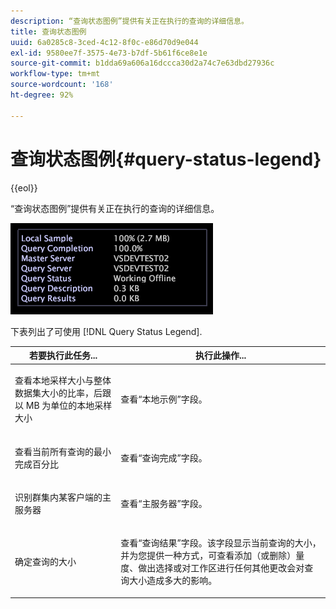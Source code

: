 ```yaml
---
description: “查询状态图例”提供有关正在执行的查询的详细信息。
title: 查询状态图例
uuid: 6a0285c8-3ced-4c12-8f0c-e86d70d9e044
exl-id: 9580ee7f-3575-4e73-b7df-5b61f6ce8e1e
source-git-commit: b1dda69a606a16dccca30d2a74c7e63dbd27936c
workflow-type: tm+mt
source-wordcount: '168'
ht-degree: 92%

---
```


# 查询状态图例{#query-status-legend}

{{eol}}

“查询状态图例”提供有关正在执行的查询的详细信息。

![](assets/vis_StatusLegend.png)

下表列出了可使用 [!DNL Query Status Legend].

<table id="table_BD9330D4B3014A84B24EF0E71872F627"> 
 <thead> 
  <tr> 
   <th colname="col1" class="entry"> 若要执行此任务... </th> 
   <th colname="col2" class="entry"> 执行此操作... </th> 
  </tr> 
 </thead>
 <tbody> 
  <tr> 
   <td colname="col1"> <p>查看本地采样大小与整体数据集大小的比率，后跟以 MB 为单位的本地采样大小 </p> </td> 
   <td colname="col2"> <p>查看“<span class="wintitle">本地示例</span>”字段。 </p> </td> 
  </tr> 
  <tr> 
   <td colname="col1"> <p>查看当前所有查询的最小完成百分比 </p> </td> 
   <td colname="col2"> <p>查看“<span class="wintitle">查询完成</span>”字段。 </p> </td> 
  </tr> 
  <tr> 
   <td colname="col1"> <p>识别群集内某客户端的主服务器 </p> </td> 
   <td colname="col2"> <p>查看“<span class="wintitle">主服务器</span>”字段。 </p> </td> 
  </tr> 
  <tr> 
   <td colname="col1"> <p>确定查询的大小 </p> </td> 
   <td colname="col2"> <p>查看“<span class="wintitle">查询结果</span>”字段。该字段显示当前查询的大小，并为您提供一种方式，可查看添加（或删除）量度、做出选择或对工作区进行任何其他更改会对查询大小造成多大的影响。 </p> </td> 
  </tr> 
 </tbody> 
</table>
